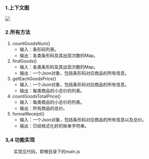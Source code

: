 ### 1.上下文图

![](http://sumtudou.oss-cn-shanghai.aliyuncs.com/something/cash.jpg)

### 2.所有方法

1. countGoodsNum()
   - 输入：条形码列表。
   - 输出：各类条形码及其出现次数的Map。
2. findGoods()
   - 输入：各类条形码及其出现次数的Map。
   - 输出：一个Json对象，包括条形码对应商品的所有信息。
3. getEachGoodsPrice()
   - 输入：一个Json对象，包括条形码对应商品的所有信息。
   - 输出：每类商品的小总价的列表。
4. countGoodsTotalPrice()
   - 输入：每类商品的小总价的列表。
   - 输出：所有商品的总价。
5. formatReceipt()
   - 输入：一个Json对象，包括条形码对应商品的所有信息以及总价。
   - 输出：已经格式化好的账单字符串。

### 3,4 功能实现

&emsp;&emsp;实现见代码，即根目录下的main.js

